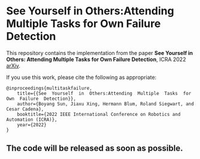 # See  Yourself  in  Others:Attending  Multiple  Tasks  for  Own  Failure  Detection

This repository contains the implementation from the paper **See  Yourself  in  Others: Attending  Multiple  Tasks  for  Own  Failure  Detection**, ICRA 2022 [arXiv](https://arxiv.org/abs/1809.08564).


If you use this work, please cite the following as appropriate:

```text
@inproceedings{multitaskfailure, 
	title={{See  Yourself  in  Others:Attending  Multiple  Tasks  for  Own  Failure  Detection}}, 
	author={Boyang Sun, Jiaxu Xing, Hermann Blum, Roland Siegwart, and Cesar Cadena}, 
	booktitle={2022 IEEE International Conference on Robotics and Automation (ICRA)}, 
	year={2022} 
}
```

## The code will be released as soon as possible.
